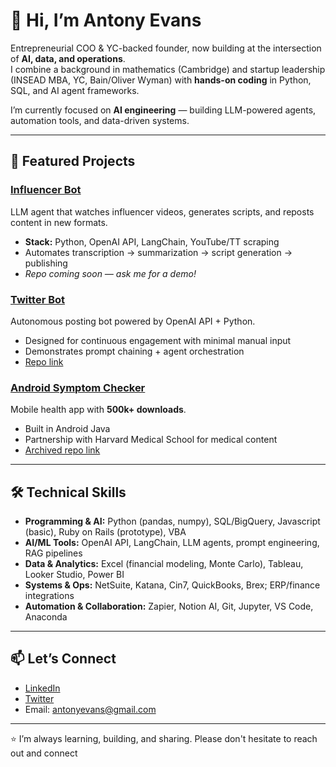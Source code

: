 # 👋 Hi, I’m Antony Evans

Entrepreneurial COO & YC-backed founder, now building at the intersection of **AI, data, and operations**.  
I combine a background in mathematics (Cambridge) and startup leadership (INSEAD MBA, YC, Bain/Oliver Wyman) with **hands-on coding** in Python, SQL, and AI agent frameworks.  

I’m currently focused on **AI engineering** — building LLM-powered agents, automation tools, and data-driven systems.  

---

## 🚀 Featured Projects

### [Influencer Bot](#)
LLM agent that watches influencer videos, generates scripts, and reposts content in new formats.  
- **Stack:** Python, OpenAI API, LangChain, YouTube/TT scraping  
- Automates transcription → summarization → script generation → publishing  
- *Repo coming soon — ask me for a demo!*

### [Twitter Bot](#)
Autonomous posting bot powered by OpenAI API + Python.  
- Designed for continuous engagement with minimal manual input  
- Demonstrates prompt chaining + agent orchestration  
- [Repo link](#)  

### [Android Symptom Checker](#)
Mobile health app with **500k+ downloads**.  
- Built in Android Java  
- Partnership with Harvard Medical School for medical content  
- [Archived repo link](#)  

---

## 🛠️ Technical Skills
- **Programming & AI:** Python (pandas, numpy), SQL/BigQuery, Javascript (basic), Ruby on Rails (prototype), VBA  
- **AI/ML Tools:** OpenAI API, LangChain, LLM agents, prompt engineering, RAG pipelines  
- **Data & Analytics:** Excel (financial modeling, Monte Carlo), Tableau, Looker Studio, Power BI  
- **Systems & Ops:** NetSuite, Katana, Cin7, QuickBooks, Brex; ERP/finance integrations  
- **Automation & Collaboration:** Zapier, Notion AI, Git, Jupyter, VS Code, Anaconda  

---

## 📫 Let’s Connect
- [LinkedIn](https://www.linkedin.com/in/antonyevans)  
- [Twitter](https://twitter.com/antonyevans)  
- Email: antonyevans@gmail.com  

---

⭐️ I’m always learning, building, and sharing. Please don't hesitate to reach out and connect
